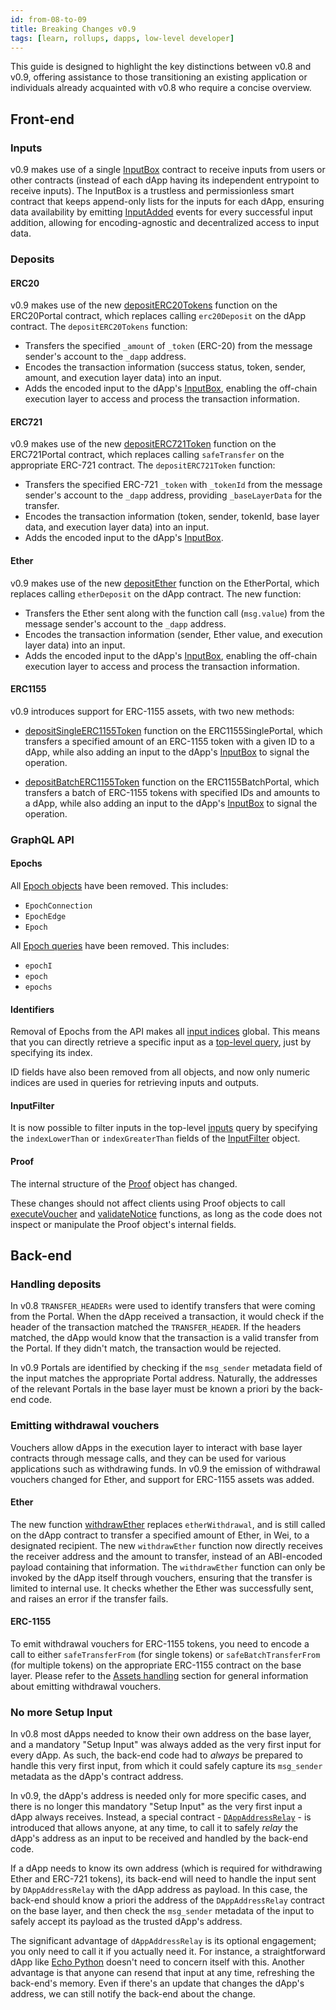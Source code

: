 ```yaml
---
id: from-08-to-09
title: Breaking Changes v0.9
tags: [learn, rollups, dapps, low-level developer]
---
```


This guide is designed to highlight the key distinctions between v0.8 and v0.9, offering assistance to those transitioning an existing application or individuals already acquainted with v0.8 who require a concise overview.

## Front-end

### Inputs

v0.9 makes use of a single [InputBox](../api/json-rpc/sol-input.md#inputbox) contract to receive inputs from users or other contracts (instead of each dApp having its independent entrypoint to receive inputs). The InputBox is a trustless and permissionless smart contract that keeps append-only lists for the inputs for each dApp, ensuring data availability by emitting [InputAdded](../api/json-rpc/sol-input.md#inputadded) events for every successful input addition, allowing for encoding-agnostic and decentralized access to input data.

### Deposits

#### ERC20

v0.9 makes use of the new [depositERC20Tokens](../api/json-rpc/portals/ERC20Portal.md#depositerc20tokens) function on the ERC20Portal contract, which replaces calling `erc20Deposit` on the dApp contract. The `depositERC20Tokens` function:

- Transfers the specified `_amount` of `_token` (ERC-20) from the message sender's account to the `_dapp` address.
- Encodes the transaction information (success status, token, sender, amount, and execution layer data) into an input.
- Adds the encoded input to the dApp's [InputBox](../api/json-rpc/sol-input.md#inputbox), enabling the off-chain execution layer to access and process the transaction information.

#### ERC721

v0.9 makes use of the new [depositERC721Token](../api/json-rpc/portals/ERC721Portal.md#depositerc721token) function on the ERC721Portal contract, which replaces calling `safeTransfer` on the appropriate ERC-721 contract. The `depositERC721Token` function:

- Transfers the specified ERC-721 `_token` with `_tokenId` from the message sender's account to the `_dapp` address, providing `_baseLayerData` for the transfer.
- Encodes the transaction information (token, sender, tokenId, base layer data, and execution layer data) into an input.
- Adds the encoded input to the dApp's [InputBox](../api/json-rpc/sol-input.md#inputbox).

#### Ether

v0.9 makes use of the new [depositEther](../api/json-rpc/portals/EtherPortal.md#depositether) function on the EtherPortal, which replaces calling `etherDeposit` on the dApp contract. The new function:

- Transfers the Ether sent along with the function call (`msg.value`) from the message sender's account to the `_dapp` address.
- Encodes the transaction information (sender, Ether value, and execution layer data) into an input.
- Adds the encoded input to the dApp's [InputBox](../api/json-rpc/sol-input.md#inputbox), enabling the off-chain execution layer to access and process the transaction information.

#### ERC1155

v0.9 introduces support for ERC-1155 assets, with two new methods:

- [depositSingleERC1155Token](../api/json-rpc/portals/ERC1155SinglePortal.md#depositsingleerc1155token) function on the ERC1155SinglePortal, which transfers a specified amount of an ERC-1155 token with a given ID to a dApp, while also adding an input to the dApp's [InputBox](../api/json-rpc/sol-input.md#inputbox) to signal the operation.

- [depositBatchERC1155Token](../api/json-rpc/portals/ERC1155BatchPortal.md#depositbatcherc1155token) function on the ERC1155BatchPortal, which transfers a batch of ERC-1155 tokens with specified IDs and amounts to a dApp, while also adding an input to the dApp's [InputBox](../api/json-rpc/sol-input.md#inputbox) to signal the operation.

### GraphQL API

#### Epochs

All [Epoch objects](../../../cartesi-rollups_versioned_docs/version-0.8/api/graphql/objects/epoch.mdx) have been removed. This includes:

- `EpochConnection`
- `EpochEdge`
- `Epoch`

All [Epoch queries](../../../cartesi-rollups_versioned_docs/version-0.8/api/graphql/queries/epoch.mdx) have been removed. This includes:

- `epochI`
- `epoch`
- `epochs`

#### Identifiers

Removal of Epochs from the API makes all [input indices](../api/graphql/objects/input.mdx#index-int) global. This means that you can directly retrieve a specific input as a [top-level query](../api/graphql/queries/input.mdx), just by specifying its index.

ID fields have also been removed from all objects, and now only numeric indices are used in queries for retrieving inputs and outputs.

#### InputFilter

It is now possible to filter inputs in the top-level [inputs](../api/graphql/queries/inputs.mdx) query by specifying the `indexLowerThan` or `indexGreaterThan` fields of the [InputFilter](../api/graphql/inputs/input-filter.mdx) object.

#### Proof

The internal structure of the [Proof](../api/json-rpc/sol-output.md#proof) object has changed.

These changes should not affect clients using Proof objects to call [executeVoucher](../api/json-rpc/sol-output.md#executevoucher) and [validateNotice](../api/json-rpc/sol-output.md#validatenotice) functions, as long as the code does not inspect or manipulate the Proof object's internal fields.

## Back-end

### Handling deposits

In v0.8 `TRANSFER_HEADERs` were used to identify transfers that were coming from the Portal. When the dApp received a transaction, it would check if the header of the transaction matched the `TRANSFER_HEADER`. If the headers matched, the dApp would know that the transaction is a valid transfer from the Portal. If they didn't match, the transaction would be rejected.

In v0.9 Portals are identified by checking if the `msg_sender` metadata field of the input matches the appropriate Portal address. Naturally, the addresses of the relevant Portals in the base layer must be known a priori by the back-end code.

### Emitting withdrawal vouchers

Vouchers allow dApps in the execution layer to interact with base layer contracts through message calls, and they can be used for various applications such as withdrawing funds. In v0.9 the emission of withdrawal vouchers changed for Ether, and support for ERC-1155 assets was added.

#### Ether

The new function [withdrawEther](../api/json-rpc/sol-output.md#withdrawether) replaces `etherWithdrawal`, and is still called on the dApp contract to transfer a specified amount of Ether, in Wei, to a designated recipient. The new `withdrawEther` function now directly receives the receiver address and the amount to transfer, instead of an ABI-encoded payload containing that information.
The `withdrawEther` function can only be invoked by the dApp itself through vouchers, ensuring that the transfer is limited to internal use. It checks whether the Ether was successfully sent, and raises an error if the transfer fails.

#### ERC-1155

To emit withdrawal vouchers for ERC-1155 tokens, you need to encode a call to either `safeTransferFrom` (for single tokens) or `safeBatchTransferFrom` (for multiple tokens) on the appropriate ERC-1155 contract on the base layer.
Please refer to the [Assets handling](../assets-handling.md) section for general information about emitting withdrawal vouchers.

### No more Setup Input

In v0.8 most dApps needed to know their own address on the base layer, and a mandatory "Setup Input" was always added as the very first input for every dApp. As such, the back-end code had to _always_ be prepared to handle this very first input, from which it could safely capture its `msg_sender` metadata as the dApp's contract address.

In v0.9, the dApp's address is needed only for more specific cases, and there is no longer this mandatory "Setup Input" as the very first input a dApp always receives. Instead, a special contract - [`DAppAddressRelay`](../api/json-rpc/relays/DAppAddressRelay.md) - is introduced that allows anyone, at any time, to call it to safely _relay_ the dApp's address as an input to be received and handled by the back-end code.

If a dApp needs to know its own address (which is required for withdrawing Ether and ERC-721 tokens), its back-end will need to handle the input sent by `DAppAddressRelay` with the dApp address as payload. In this case, the back-end should know a priori the address of the `DAppAddressRelay` contract on the base layer, and then check the `msg_sender` metadata of the input to safely accept its payload as the trusted dApp's address.

The significant advantage of `dAppAddressRelay` is its optional engagement; you only need to call it if you actually need it. For instance, a straightforward dApp like [Echo Python](https://github.com/cartesi/rollups-examples/tree/main/echo-python) doesn't need to concern itself with this. Another advantage is that anyone can resend that input at any time, refreshing the back-end's memory. Even if there's an update that changes the dApp's address, we can still notify the back-end about the change.

